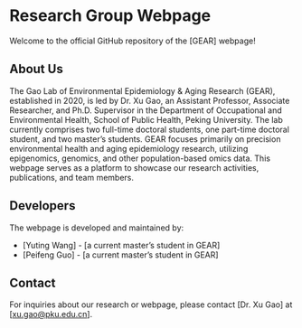 # Research Group Webpage

Welcome to the official GitHub repository of the [GEAR] webpage!

## About Us

The Gao Lab of Environmental Epidemiology & Aging Research (GEAR), established in 2020, is led by Dr. Xu Gao, an Assistant Professor, Associate Researcher, and Ph.D. Supervisor in the Department of Occupational and Environmental Health, School of Public Health, Peking University. The lab currently comprises two full-time doctoral students, one part-time doctoral student, and two master’s students. GEAR focuses primarily on precision environmental health and aging epidemiology research, utilizing epigenomics, genomics, and other population-based omics data. This webpage serves as a platform to showcase our research activities, publications, and team members.

## Developers

The webpage is developed and maintained by:

- [Yuting Wang] - [a current master’s student in GEAR]
- [Peifeng Guo] - [a current master’s student in GEAR]


## Contact

For inquiries about our research or webpage, please contact [Dr. Xu Gao] at [xu.gao@pku.edu.cn].
